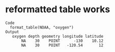 # reformatted table works

    Code
      format_table(NOAA, "oxygen")
    Output
       oxygen depth geometry longitude latitude
           NA    30    POINT      -130    10.12
           NA    30    POINT   -120.54       12

